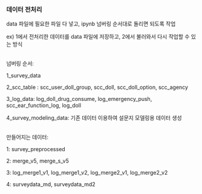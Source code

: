 ### 데이터 전처리
data 파일에 필요한 파일 다 넣고, ipynb 넘버링 순서대로 돌리면 되도록 작업

ex) 1에서 전처리한 데이터를 data 파일에 저장하고, 2에서 불러와서 다시 작업할 수 있는 방식

<br>
넘버링 순서:


1_survey_data

2_scc_table : scc_user_doll_group, scc_doll, scc_doll_option, scc_agency

3_log_data: log_doll_drug_consume, log_emergency_push, scc_ear_function_log, log_doll

4_survey_modeling_data: 기존 데이터 이용하여 설문지 모델링용 데이터 생성
<br><br>

만들어지는 데이터: 

1: survey_preprocessed

2: merge_v5, merge_s_v5

3: log_merge1_v1, log_merge1_v2, log_merge2_v1, log_merge2_v2

4: surveydata_md, surveydata_md2
